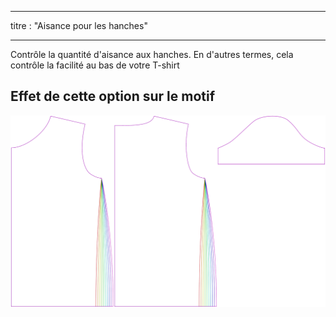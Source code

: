 - - -
titre : "Aisance pour les hanches"
- - -

Contrôle la quantité d'aisance aux hanches. En d'autres termes, cela contrôle la facilité au bas de votre T-shirt

## Effet de cette option sur le motif

![Cette image montre l'effet de cette option en superposant plusieurs variantes qui ont une valeur différente pour cette option](teagan_hipsease_sample.svg "Effet de cette option sur le modèle")
